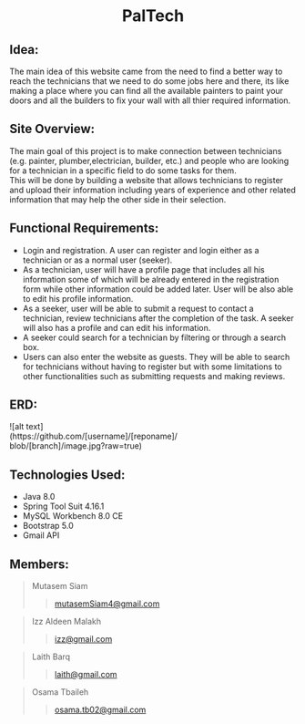 <div align="center">
  <h1> PalTech </h1>
</div>

## Idea:
The main idea of this website came from the need to find a better way to reach the technicians that we need to do some jobs here and there, its like making a place where you can find all the available painters to paint your doors and all the builders to fix your wall with all thier required information.

## Site Overview:
The main goal of this project is to make connection between technicians (e.g. painter, plumber,electrician, builder, etc.) and people who are looking for a technician in a specific field to do some tasks for them.
<br>
This will be done by building a website that allows technicians to register and upload their information including years of experience and other related information that
may help the other side in their selection.

## Functional Requirements:
* Login and registration. A user can register and login either as a technician or as a normal
user (seeker).
* As a technician, user will have a profile page that includes all his information some of which will be already entered in the registration form while other information could be added later. User will be also able to edit his profile information.
* As a seeker, user will be able to submit a request to contact a technician, review technicians after the completion of the task. A seeker will also has a profile and can edit his information.
* A seeker could search for a technician by filtering or through a search box.
* Users can also enter the website as guests. They will be able to search for technicians without having to register but with some limitations to other functionalities such as submitting requests and making reviews.

## ERD:

<div style="width:300px">
![alt text](https://github.com/[username]/[reponame]/blob/[branch]/image.jpg?raw=true)
</div>


## Technologies Used:
- Java 8.0
- Spring Tool Suit 4.16.1
- MySQL Workbench 8.0 CE
- Bootstrap 5.0
- Gmail API

## Members:
> Mutasem Siam
>> mutasemSiam4@gmail.com

> Izz Aldeen Malakh
>> izz@gmail.com

> Laith Barq
>> laith@gmail.com

> Osama Tbaileh
>> osama.tb02@gmail.com
